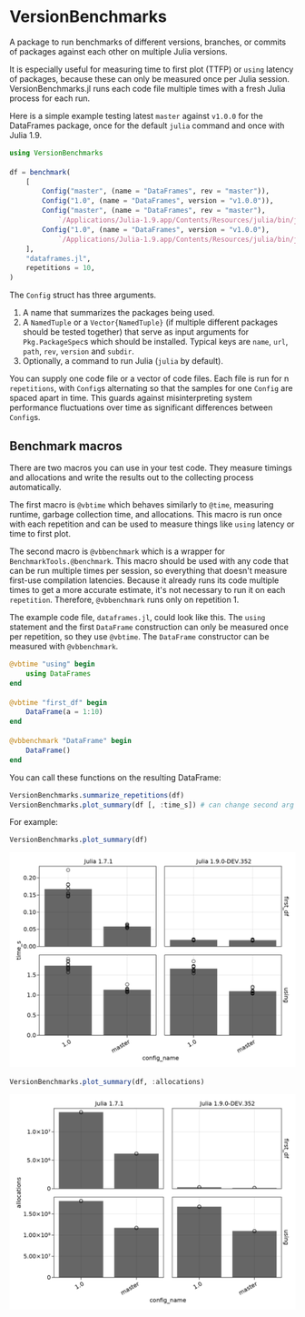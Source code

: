 # VersionBenchmarks

A package to run benchmarks of different versions, branches, or commits of packages against each other on multiple Julia versions.

It is especially useful for measuring time to first plot (TTFP) or `using` latency of packages, because these can only be measured once per Julia session.
VersionBenchmarks.jl runs each code file multiple times with a fresh Julia process for each run.

Here is a simple example testing latest `master` against `v1.0.0` for the DataFrames package, once for the default `julia` command and once with Julia 1.9.

```julia
using VersionBenchmarks

df = benchmark(
    [
        Config("master", (name = "DataFrames", rev = "master")),
        Config("1.0", (name = "DataFrames", version = "v1.0.0")),
        Config("master", (name = "DataFrames", rev = "master"),
            `/Applications/Julia-1.9.app/Contents/Resources/julia/bin/julia`),
        Config("1.0", (name = "DataFrames", version = "v1.0.0"),
            `/Applications/Julia-1.9.app/Contents/Resources/julia/bin/julia`),
    ],
    "dataframes.jl",
    repetitions = 10,
)
```

The `Config` struct has three arguments.
1. A name that summarizes the packages being used.
2. A `NamedTuple` or a `Vector{NamedTuple}` (if multiple different packages should be tested together) that serve as input arguments for `Pkg.PackageSpec`s which should be installed. Typical keys are `name`, `url`, `path`, `rev`, `version` and `subdir`. 
3. Optionally, a command to run Julia (`julia` by default).

You can supply one code file or a vector of code files.
Each file is run for n `repetitions`, with `Config`s alternating so that the samples for one `Config` are spaced apart in time.
This guards against misinterpreting system performance fluctuations over time as significant differences between `Config`s.

## Benchmark macros

There are two macros you can use in your test code.
They measure timings and allocations and write the results out to the collecting process automatically.

The first macro is `@vbtime` which behaves similarly to `@time`, measuring runtime, garbage collection time, and allocations.
This macro is run once with each repetition and can be used to measure things like `using` latency or time to first plot.

The second macro is `@vbbenchmark` which is a wrapper for `BenchmarkTools.@benchmark`.
This macro should be used with any code that can be run multiple times per session, so everything that doesn't measure first-use compilation latencies.
Because it already runs its code multiple times to get a more accurate estimate, it's not necessary to run it on each `repetition`.
Therefore, `@vbbenchmark` runs only on repetition 1.

The example code file, `dataframes.jl`, could look like this.
The `using` statement and the first `DataFrame` construction can only be measured once per repetition, so they use `@vbtime`.
The `DataFrame` constructor can be measured with `@vbbenchmark`.

```julia
@vbtime "using" begin
    using DataFrames
end

@vbtime "first_df" begin
    DataFrame(a = 1:10)
end

@vbbenchmark "DataFrame" begin
    DataFrame()
end
```

You can call these functions on the resulting DataFrame:

```julia
VersionBenchmarks.summarize_repetitions(df)
VersionBenchmarks.plot_summary(df [, :time_s]) # can change second arg to :allocations or :gctime
```

For example:

```julia
VersionBenchmarks.plot_summary(df)
```

![demo](demo.png)


```julia
VersionBenchmarks.plot_summary(df, :allocations)
```

![demo](demo_allocations.png)

